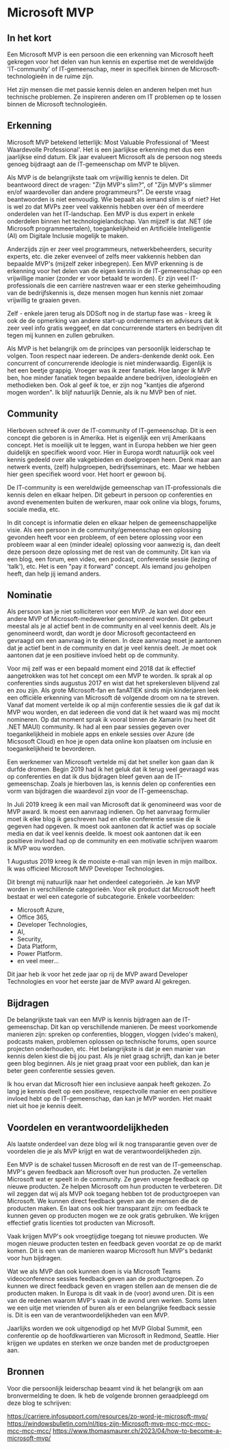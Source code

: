 # Microsoft MVP

## In het kort

Een Microsoft MVP is een persoon die een erkenning van Microsoft heeft gekregen voor het delen van hun kennis en expertise met de wereldwijde 'IT-community' of IT-gemeenschap, meer in specifiek binnen de Microsoft-technologieën in de ruime zijn.

Het zijn mensen die met passie kennis delen en anderen helpen met hun technische problemen. Ze inspireren anderen om IT problemen op te lossen binnen de Microsoft technologieën.

## Erkenning

Microsoft MVP betekend letterlijk: Most Valuable Professional of 'Meest Waardevolle Professional'. Het is een jaarlijkse erkenning met dus een jaarlijkse eind datum. Elk jaar evalueert Microsoft als de persoon nog steeds genoeg bijdraagt aan de IT-gemeenschap om MVP te blijven.

Als MVP is de belangrijkste taak om vrijwillig kennis te delen. Dit beantwoord direct de vragen: "Zijn MVP's slim?", of "Zijn MVP's slimmer en/of waardevoller dan andere programmeurs?". De eerste vraag beantwoorden is niet eenvoudig. Wie bepaalt als iemand slim is of niet? Het is wel zo dat MVPs zeer veel vakkennis hebben over één of meerdere onderdelen van het IT-landschap. Een MVP is dus expert in enkele onderdelen binnen het technologielandschap. Van mijzelf is dat .NET (de Microsoft programmeertalen), toegankelijkheid en Artificiële Intelligentie (AI) om Digitale Inclusie mogelijk te maken.

Anderzijds zijn er zeer veel programmeurs, netwerkbeheerders, security experts, etc. die zeker evenveel of zelfs meer vakkennis hebben dan bepaalde MVP's (mijzelf zeker inbegrepen). Een MVP erkenning is de erkenning voor het delen van de eigen kennis in de IT-gemeenschap op een vrijwillige manier (zonder er voor betaald te worden). Er zijn veel IT-professionals die een carrière nastreven waar er een sterke geheimhouding van de bedrijfskennis is, deze mensen mogen hun kennis niet zomaar vrijwillig te graaien geven.

Zelf - enkele jaren terug als DDSoft nog in de startup fase was - kreeg ik ook de de opmerking van andere start-up ondernemers en adviseurs dat ik zeer veel info gratis weggeef, en dat concurrerende starters en bedrijven dit tegen mij kunnen en zullen gebruiken.

Als MVP is het belangrijk om de principes van persoonlijk leiderschap te volgen. Toon respect naar iedereen. De anders-denkende denkt ook. Een concurrent of concurrerende ideologie is niet minderwaardig. Eigenlijk is het een beetje grappig. Vroeger was ik zeer fanatiek. Hoe langer ik MVP ben, hoe minder fanatiek tegen bepaalde andere bedrijven, ideologieën en methodieken ben. Ook al geef ik toe, er zijn nog "kantjes die afgerond mogen worden". Ik blijf natuurlijk Dennie, als ik nu MVP ben of niet.

## Community

Hierboven schreef ik over de IT-community of IT-gemeenschap. Dit is een concept die geboren is in Amerika. Het is eigenlijk een vrij Amerikaans concept. Het is moeilijk uit te leggen, want in Europa hebben we hier geen duidelijk en specifiek woord voor. Hier in Europa wordt natuurlijk ook veel kennis gedeeld over alle vakgebieden en doelgroepen heen. Denk maar aan netwerk events, (zelf) hulpgroepen, bedrijfsseminars, etc. Maar we hebben hier geen specifiek woord voor. Het hoort er gewoon bij.

De IT-community is een wereldwijde gemeenschap van IT-professionals die kennis delen en elkaar helpen. Dit gebeurt in persoon op conferenties en avond evenementen buiten de werkuren, maar ook online via blogs, forums, sociale media, etc.

In dit concept is informatie delen en elkaar helpen de gemeenschappelijke visie. Als een persoon in de community/gemeenschap een oplossing gevonden heeft voor een probleem, of een betere oplossing voor een probleem waar al een (minder ideale) oplossing voor aanwezig is, dan deelt deze persoon deze oplossing met de rest van de community. Dit kan via een blog, een forum, een video, een podcast, conferentie sessie (lezing of 'talk'), etc. Het is een "pay it forward" concept. Als iemand jou geholpen heeft, dan help jij iemand anders.

## Nominatie

Als persoon kan je niet solliciteren voor een MVP. Je kan wel door een andere MVP of Microsoft-medewerker genomineerd worden. Dit gebeurt meestal als je al actief bent in de community en al veel kennis deelt. Als je genomineerd wordt, dan wordt je door Microsoft gecontacteerd en gevraagd om een aanvraag in te dienen. In deze aanvraag moet je aantonen dat je actief bent in de community en dat je veel kennis deelt. Je moet ook aantonen dat je een positieve invloed hebt op de community.

Voor mij zelf was er een bepaald moment eind 2018 dat ik effectief aangetrokken was tot het concept om een MVP te worden. Ik sprak al op conferenties sinds augustus 2017 en wist dat het sprekersleven blijvend zal en zou zijn. Als grote Microsoft-fan en fanATIEK sinds mijn kinderjaren leek een officiële erkenning van Microsoft dé volgende droom om na te streven. Vanaf dat moment vertelde ik op al mijn conferentie sessies die ik gaf dat ik MVP wou worden, en dat iedereen die vond dat ik het waard was mij mocht nomineren. Op dat moment sprak ik vooral binnen de Xamarin (nu heet dit .NET MAUI) community. Ik had al een paar sessies gegeven over toegankelijkheid in mobiele apps en enkele sessies over Azure (de Micsosoft Cloud) en hoe je open data online kon plaatsen om inclusie en toegankelijkheid te bevorderen.

Een werknemer van Microsoft vertelde mij dat het sneller kon gaan dan ik durfde dromen. Begin 2019 had ik het geluk dat ik terug veel gevraagd was op conferenties en dat ik dus bijdragen bleef geven aan de IT-gemeenschap. Zoals je hierboven las, is kennis delen op conferenties een vorm van bijdragen die waardevol zijn voor de IT-gemeenschap.

In Juli 2019 kreeg ik een mail van Microsoft dat ik genomineerd was voor de MVP award. Ik moest een aanvraag indienen. Op het aanvraag formulier moet ik elke blog ik geschreven had en elke conferentie sessie die ik gegeven had opgeven. Ik moest ook aantonen dat ik actief was op sociale media en dat ik veel kennis deelde. Ik moest ook aantonen dat ik een positieve invloed had op de community en een motivatie schrijven waarom ik MVP wou worden.

1 Augustus 2019 kreeg ik de mooiste e-mail van mijn leven in mijn mailbox. Ik was officieel Microsoft MVP Developer Technologies.

Dit brengt mij natuurlijk naar het onderdeel categorieën. Je kan MVP worden in verschillende categorieën. Voor elk product dat Microsoft heeft bestaat er wel een categorie of subcategorie. Enkele voorbeelden:

- Microsoft Azure,
- Office 365,
- Developer Technologies,
- AI,
- Security,
- Data Platform,
- Power Platform.
- en veel meer...

Dit jaar heb ik voor het zede jaar op rij de MVP award Developer Technologies en voor het eerste jaar de MVP award AI gekregen.

## Bijdragen

De belangrijkste taak van een MVP is kennis bijdragen aan de IT-gemeenschap. Dit kan op verschillende manieren. De meest voorkomende manieren zijn: spreken op conferenties, bloggen, vloggen (video's maken), podcasts maken, problemen oplossen op technische forums, open source projecten onderhouden, etc. Het belangrijkste is dat je een manier van kennis delen kiest die bij jou past. Als je niet graag schrijft, dan kan je beter geen blog beginnen. Als je niet graag praat voor een publiek, dan kan je beter geen conferentie sessies geven.

Ik hou ervan dat Microsoft hier een inclusieve aanpak heeft gekozen. Zo lang je kennis deelt op een positieve, respectvolle manier en een positieve invloed hebt op de IT-gemeenschap, dan kan je MVP worden. Het maakt niet uit hoe je kennis deelt.

## Voordelen en verantwoordelijkheden

Als laatste onderdeel van deze blog wil ik nog transparantie geven over de voordelen die je als MVP krijgt en wat de verantwoordelijkheden zijn.

Een MVP is de schakel tussen Microsoft en de rest van de IT-gemeenschap. MVP's geven feedback aan Microsoft over hun producten. Ze vertellen Microsoft wat er speelt in de community. Ze geven vroege feedback op nieuwe producten. Ze helpen Microsoft om hun producten te verbeteren. Dit wil zeggen dat wij als MVP ook toegang hebben tot de productgroepen van Microsoft. We kunnen direct feedback geven aan de mensen die de producten maken.
En laat ons ook hier transparant zijn: om feedback te kunnen geven op producten mogen we ze ook gratis gebruiken. We krijgen effectief gratis licenties tot producten van Microsoft.

Vaak krijgen MVP's ook vroegtijdige toegang tot nieuwe producten. We mogen nieuwe producten testen en feedback geven voordat ze op de markt komen. Dit is een van de manieren waarop Microsoft hun MVP's bedankt voor hun bijdragen.

Wat we als MVP dan ook kunnen doen is via Microsoft Teams videoconference sessies feedback geven aan de productgroepen. Zo kunnen we direct feedback geven en vragen stellen aan de mensen die de producten maken. In Europa is dit vaak in de (voor) avond uren. Dit is een van de redenen waarom MVP's vaak in de avond uren werken. Soms laten we een uitje met vrienden of buren als er een belangrijke feedback sessie is. Dit is een van de verantwoordelijkheden van een MVP.

Jaarlijks worden we ook uitgenodigd op het MVP Global Summit, een conferentie op de hoofdkwartieren van Microsoft in Redmond, Seattle. Hier krijgen we updates en sterken we onze banden met de productgroepen aan.

## Bronnen

Voor die persoonlijk leiderschap beaamt vind ik het belangrijk om aan bronvermelding te doen.
Ik heb de volgende bronnen geraadpleegd om deze blog te schrijven:

https://carriere.infosupport.com/resources/zo-word-je-microsoft-mvp/
https://windowsbulletin.com/nl/tips-zijn-Microsoft-mvp-mcc-mcc-mcc-mcc-mcc-mcc/
https://www.thomasmaurer.ch/2023/04/how-to-become-a-microsoft-mvp/